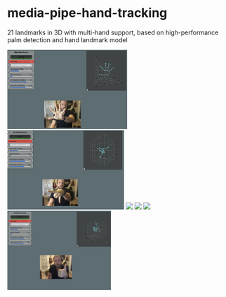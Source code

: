 # media-pipe-hand-tracking
21 landmarks in 3D with multi-hand support, based on high-performance palm detection and hand landmark model

<img src="./handtracking0.png" height="180px"/> <img src="./handtracking1.png" height="180px"/> <img src="./handtracking5.png" height="180px"/> <img src="./handtracking3.png" height="180px"/> <img src="./handtracking4.png" height="180px"/> <img src="./handtracking2.png" height="180px"/>
